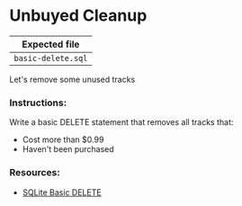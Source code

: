 # Unbuyed Cleanup

| Expected file |
| ------------- |
| `basic-delete.sql` |

Let's remove some unused tracks

### Instructions:

Write a basic DELETE statement that removes all tracks that:
- Cost more than $0.99
- Haven't been purchased 

### Resources:
- [SQLite Basic DELETE](https://sqlite.org/lang_delete.html)